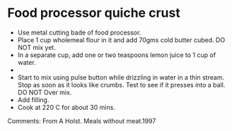 # Food processor quiche crust

* Use metal cutting bade of food processor.
* Place 1 cup wholemeal flour in it and add 70gms cold butter cubed.  DO NOT mix yet.
* In a separate cup, add one or two teaspoons lemon juice to 1 cup of water.
*  
* Start to mix using pulse button while drizzling in water in a thin stream. Stop as soon as it looks like crumbs.  Test to see if it presses into a ball. DO NOT Over mix.
* Add filling. 
* Cook at 220 C for about 30 mins. 




Comments: From A Holst.
Meals without meat.1997  

